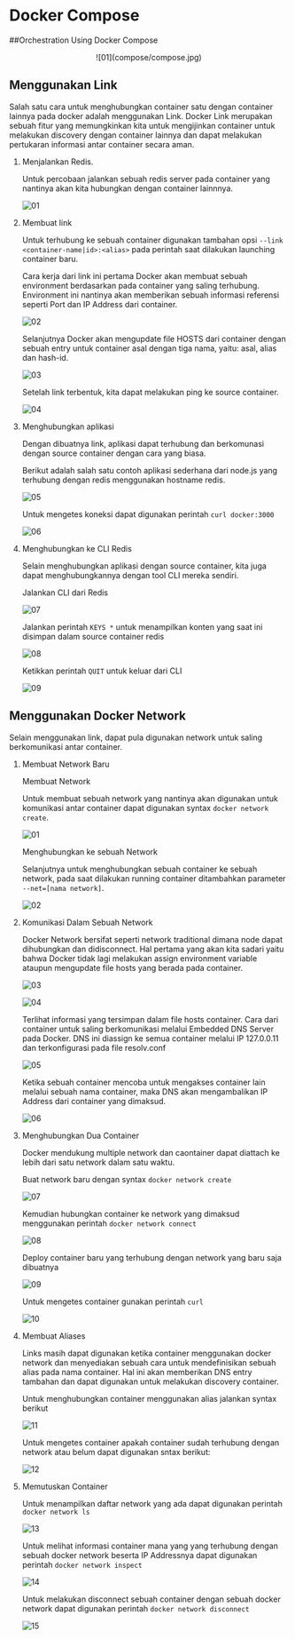 # Docker Compose

##Orchestration Using Docker Compose

<p align="center">
  ![01](compose/compose.jpg)
</p>

## Menggunakan Link

Salah satu cara untuk menghubungkan container satu dengan container lainnya pada docker adalah menggunakan Link. Docker Link merupakan sebuah fitur yang memungkinkan kita untuk mengijinkan container untuk melakukan discovery dengan container lainnya dan dapat melakukan pertukaran informasi antar container secara aman.

1. Menjalankan Redis.

	Untuk percobaan jalankan sebuah redis server pada container yang nantinya akan kita hubungkan dengan container lainnnya.
	
	![01](link/ss1.jpg)

2. Membuat link
	
	Untuk terhubung ke sebuah container digunakan tambahan opsi  `--link <container-name|id>:<alias>` pada perintah saat dilakukan launching container baru.

	Cara kerja dari link ini pertama Docker akan membuat sebuah environment berdasarkan pada container yang saling terhubung. Environment ini nantinya akan memberikan sebuah informasi referensi seperti Port dan IP Address dari container.

	![02](link/ss2.jpg)

	Selanjutnya Docker akan mengupdate file HOSTS dari container dengan sebuah entry untuk container asal dengan tiga nama, yaitu: asal, alias dan hash-id.

	![03](link/ss3.jpg)

	Setelah link terbentuk, kita dapat melakukan ping ke source container.

	![04](link/ss4.jpg)

3. Menghubungkan aplikasi

	Dengan dibuatnya link, aplikasi dapat terhubung dan berkomunasi dengan source container dengan cara yang biasa.

	Berikut adalah salah satu contoh aplikasi sederhana dari node.js yang terhubung dengan redis menggunakan hostname redis.

	![05](link/ss5.jpg)

	Untuk mengetes koneksi dapat digunakan perintah `curl docker:3000`

	![06](link/ss6.jpg)

4. Menghubungkan ke CLI Redis

	Selain menghubungkan aplikasi dengan source container, kita juga dapat menghubungkannya dengan tool CLI mereka sendiri.

	Jalankan CLI dari Redis

	![07](link/ss7.jpg)

	Jalankan perintah `KEYS *` untuk menampilkan konten yang saat ini disimpan dalam source container redis

	![08](link/ss8.jpg)

	Ketikkan perintah `QUIT` untuk keluar dari CLI

	![09](link/ss9.jpg)

## Menggunakan Docker Network  
Selain menggunakan link, dapat pula digunakan network untuk saling berkomunikasi antar container.
1. Membuat Network Baru

	Membuat Network
	
	Untuk membuat sebuah network yang nantinya akan digunakan untuk komunikasi antar container dapat digunakan syntax `docker network create`.
	
	![01](network/ss1.jpg)
	
	Menghubungkan ke sebuah Network
	
	Selanjutnya untuk menghubungkan sebuah container ke sebuah network, pada saat dilakukan running container ditambahkan parameter `--net=[nama network]`.
	
	![02](network/ss2.jpg)

2. Komunikasi Dalam Sebuah Network

	Docker Network bersifat seperti network traditional dimana node dapat dihubungkan dan didisconnect.
	Hal pertama yang akan kita sadari yaitu bahwa Docker tidak lagi melakukan assign environment variable ataupun mengupdate file hosts yang berada pada container.

	![03](network/ss3.jpg)

	![04](network/ss4.jpg)

	Terlihat informasi yang tersimpan dalam file hosts container.
	Cara dari container untuk saling berkomunikasi melalui Embedded DNS Server pada Docker.  DNS ini diassign ke semua container melalui IP 127.0.0.11 dan terkonfigurasi pada file resolv.conf

	![05](network/ss5.jpg)

	Ketika sebuah container mencoba untuk mengakses container lain melalui sebuah nama container, maka DNS akan mengambalikan IP Address dari container yang dimaksud.

	![06](network/ss6.jpg)

3. Menghubungkan Dua Container
	
	Docker mendukung multiple network dan caontainer dapat diattach ke lebih dari satu network dalam satu waktu.
	
	Buat network baru dengan syntax `docker network create`
	
	![07](network/ss7.jpg)

	Kemudian hubungkan container ke network yang dimaksud menggunakan perintah `docker network connect`
	
	![08](network/ss8.jpg)
	
	Deploy container baru yang terhubung  dengan network yang baru saja dibuatnya
	
	![09](network/ss9.jpg)
	
	Untuk mengetes container gunakan perintah `curl`
	
	![10](network/ss10.jpg)
	
	
4. Membuat Aliases
	
	Links masih dapat digunakan ketika container menggunakan docker network dan menyediakan sebuah cara untuk mendefinisikan sebuah alias pada nama container.  Hal ini akan memberikan DNS entry tambahan dan dapat digunakan untuk melakukan discovery container.
	
	Untuk menghubungkan container menggunakan alias jalankan syntax berikut
	
	![11](network/ss11.jpg)
	
	Untuk mengetes container apakah container sudah terhubung dengan network atau belum dapat digunakan sntax berikut:
	
	![12](network/ss12.jpg)
	

5. Memutuskan Container

	Untuk menampilkan daftar network yang ada dapat digunakan perintah `docker network ls`
	
	![13](network/ss13.jpg)
	
	Untuk melihat informasi container mana yang yang terhubung dengan sebuah docker network beserta IP Addressnya dapat digunakan perintah `docker network inspect`
	
	![14](network/ss14.jpg)
	
	Untuk melakukan disconnect sebuah container dengan sebuah docker network dapat digunakan perintah `docker network disconnect`
	
	![15](network/ss15.jpg)

